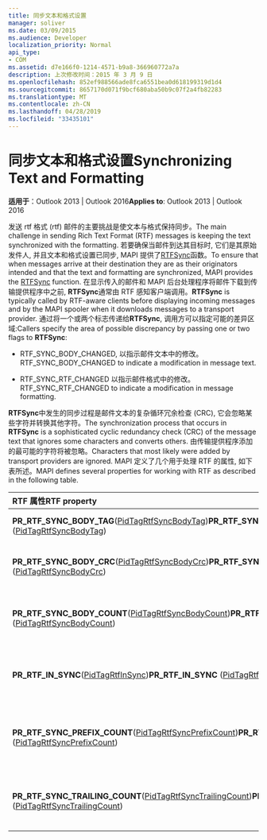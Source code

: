 ```yaml
---
title: 同步文本和格式设置
manager: soliver
ms.date: 03/09/2015
ms.audience: Developer
localization_priority: Normal
api_type:
- COM
ms.assetid: d7e166f0-1214-4571-b9a8-366960772a7a
description: 上次修改时间：2015 年 3 月 9 日
ms.openlocfilehash: 852ef988566ade8fca6551bea0d618199319d1d4
ms.sourcegitcommit: 8657170d071f9bcf680aba50b9c07f2a4fb82283
ms.translationtype: MT
ms.contentlocale: zh-CN
ms.lasthandoff: 04/28/2019
ms.locfileid: "33435101"
---
```

# <a name="synchronizing-text-and-formatting"></a><span data-ttu-id="0d989-103">同步文本和格式设置</span><span class="sxs-lookup"><span data-stu-id="0d989-103">Synchronizing Text and Formatting</span></span>

  
  
<span data-ttu-id="0d989-104">**适用于**：Outlook 2013 | Outlook 2016</span><span class="sxs-lookup"><span data-stu-id="0d989-104">**Applies to**: Outlook 2013 | Outlook 2016</span></span> 
  
<span data-ttu-id="0d989-105">发送 rtf 格式 (rtf) 邮件的主要挑战是使文本与格式保持同步。</span><span class="sxs-lookup"><span data-stu-id="0d989-105">The main challenge in sending Rich Text Format (RTF) messages is keeping the text synchronized with the formatting.</span></span> <span data-ttu-id="0d989-106">若要确保当邮件到达其目标时, 它们是其原始发件人, 并且文本和格式设置已同步, MAPI 提供了[RTFSync](rtfsync.md)函数。</span><span class="sxs-lookup"><span data-stu-id="0d989-106">To ensure that when messages arrive at their destination they are as their originators intended and that the text and formatting are synchronized, MAPI provides the [RTFSync](rtfsync.md) function.</span></span> <span data-ttu-id="0d989-107">在显示传入的邮件和 MAPI 后台处理程序将邮件下载到传输提供程序中之前, **RTFSync**通常由 RTF 感知客户端调用。</span><span class="sxs-lookup"><span data-stu-id="0d989-107">**RTFSync** is typically called by RTF-aware clients before displaying incoming messages and by the MAPI spooler when it downloads messages to a transport provider.</span></span> <span data-ttu-id="0d989-108">通过将一个或两个标志传递给**RTFSync**, 调用方可以指定可能的差异区域:</span><span class="sxs-lookup"><span data-stu-id="0d989-108">Callers specify the area of possible discrepancy by passing one or two flags to **RTFSync**:</span></span>
  
- <span data-ttu-id="0d989-109">RTF_SYNC_BODY_CHANGED, 以指示邮件文本中的修改。</span><span class="sxs-lookup"><span data-stu-id="0d989-109">RTF_SYNC_BODY_CHANGED to indicate a modification in message text.</span></span>
    
- <span data-ttu-id="0d989-110">RTF_SYNC_RTF_CHANGED 以指示邮件格式中的修改。</span><span class="sxs-lookup"><span data-stu-id="0d989-110">RTF_SYNC_RTF_CHANGED to indicate a modification in message formatting.</span></span>
    
<span data-ttu-id="0d989-111">**RTFSync**中发生的同步过程是邮件文本的复杂循环冗余检查 (CRC), 它会忽略某些字符并转换其他字符。</span><span class="sxs-lookup"><span data-stu-id="0d989-111">The synchronization process that occurs in **RTFSync** is a sophisticated cyclic redundancy check (CRC) of the message text that ignores some characters and converts others.</span></span> <span data-ttu-id="0d989-112">由传输提供程序添加的最可能的字符将被忽略。</span><span class="sxs-lookup"><span data-stu-id="0d989-112">Characters that most likely were added by transport providers are ignored.</span></span> <span data-ttu-id="0d989-113">MAPI 定义了几个用于处理 RTF 的属性, 如下表所述。</span><span class="sxs-lookup"><span data-stu-id="0d989-113">MAPI defines several properties for working with RTF as described in the following table.</span></span> 
  
|<span data-ttu-id="0d989-114">**RTF 属性**</span><span class="sxs-lookup"><span data-stu-id="0d989-114">**RTF property**</span></span>|<span data-ttu-id="0d989-115">**说明**</span><span class="sxs-lookup"><span data-stu-id="0d989-115">**Description**</span></span>|
|:-----|:-----|
|<span data-ttu-id="0d989-116">**PR_RTF_SYNC_BODY_TAG**([PidTagRtfSyncBodyTag](pidtagrtfsyncbodytag-canonical-property.md))</span><span class="sxs-lookup"><span data-stu-id="0d989-116">**PR_RTF_SYNC_BODY_TAG** ([PidTagRtfSyncBodyTag](pidtagrtfsyncbodytag-canonical-property.md))</span></span>  <br/> |<span data-ttu-id="0d989-117">指示实际邮件文本的开头。</span><span class="sxs-lookup"><span data-stu-id="0d989-117">Indicates the beginning of the real message text.</span></span>  <br/> |
|<span data-ttu-id="0d989-118">**PR_RTF_SYNC_BODY_CRC**([PidTagRtfSyncBodyCrc](pidtagrtfsyncbodycrc-canonical-property.md))</span><span class="sxs-lookup"><span data-stu-id="0d989-118">**PR_RTF_SYNC_BODY_CRC** ([PidTagRtfSyncBodyCrc](pidtagrtfsyncbodycrc-canonical-property.md))</span></span>  <br/> |<span data-ttu-id="0d989-119">包含邮件文本的循环冗余检查的结果。</span><span class="sxs-lookup"><span data-stu-id="0d989-119">Contains the result of the cyclic redundancy check of the message text.</span></span>  <br/> |
|<span data-ttu-id="0d989-120">**PR_RTF_SYNC_BODY_COUNT**([PidTagRtfSyncBodyCount](pidtagrtfsyncbodycount-canonical-property.md))</span><span class="sxs-lookup"><span data-stu-id="0d989-120">**PR_RTF_SYNC_BODY_COUNT** ([PidTagRtfSyncBodyCount](pidtagrtfsyncbodycount-canonical-property.md))</span></span>  <br/> |<span data-ttu-id="0d989-121">包含**PR_RTF_SYNC_BODY_CRC**中的字符数。</span><span class="sxs-lookup"><span data-stu-id="0d989-121">Contains the number of characters in **PR_RTF_SYNC_BODY_CRC**.</span></span>  <br/> |
|<span data-ttu-id="0d989-122">**PR_RTF_IN_SYNC**([PidTagRtfInSync](pidtagrtfinsync-canonical-property.md))</span><span class="sxs-lookup"><span data-stu-id="0d989-122">**PR_RTF_IN_SYNC** ([PidTagRtfInSync](pidtagrtfinsync-canonical-property.md))</span></span>  <br/> |<span data-ttu-id="0d989-123">如果邮件文本和格式已同步, 则设置为 TRUE。</span><span class="sxs-lookup"><span data-stu-id="0d989-123">Set to TRUE when the message text and formatting have been synchronized.</span></span>  <br/> |
|<span data-ttu-id="0d989-124">**PR_RTF_SYNC_PREFIX_COUNT**([PidTagRtfSyncPrefixCount](pidtagrtfsyncprefixcount-canonical-property.md))</span><span class="sxs-lookup"><span data-stu-id="0d989-124">**PR_RTF_SYNC_PREFIX_COUNT** ([PidTagRtfSyncPrefixCount](pidtagrtfsyncprefixcount-canonical-property.md))</span></span>  <br/> |<span data-ttu-id="0d989-125">包含 preceed 邮件文本的 nonwhitespace 字符的数目。</span><span class="sxs-lookup"><span data-stu-id="0d989-125">Contains the number of nonwhitespace characters that preceed the message text.</span></span>  <br/> |
|<span data-ttu-id="0d989-126">**PR_RTF_SYNC_TRAILING_COUNT**([PidTagRtfSyncTrailingCount](pidtagrtfsynctrailingcount-canonical-property.md))</span><span class="sxs-lookup"><span data-stu-id="0d989-126">**PR_RTF_SYNC_TRAILING_COUNT** ([PidTagRtfSyncTrailingCount](pidtagrtfsynctrailingcount-canonical-property.md))</span></span>  <br/> |<span data-ttu-id="0d989-127">包含跟踪邮件文本的 nonwhitespace 字符的数量。</span><span class="sxs-lookup"><span data-stu-id="0d989-127">Contains the number of nonwhitespace characters that trail the message text.</span></span>  <br/> |
   

